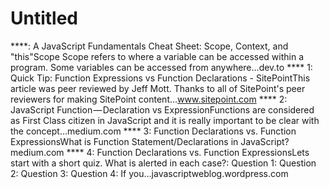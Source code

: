 # Untitled

****: A JavaScript Fundamentals Cheat Sheet: Scope, Context, and "this"Scope Scope refers to where a variable can be accessed within a program. Some variables can be accessed from anywhere…dev.to
**** 1: Quick Tip: Function Expressions vs Function Declarations - SitePointThis article was peer reviewed by Jeff Mott. Thanks to all of SitePoint's peer reviewers for making SitePoint content…www.sitepoint.com
**** 2: JavaScript Function — Declaration vs ExpressionFunctions are considered as First Class citizen in JavaScript and it is really important to be clear with the concept…medium.com
**** 3: Function Declarations vs. Function ExpressionsWhat is Function Statement/Declarations in JavaScript?medium.com
**** 4: Function Declarations vs. Function ExpressionsLets start with a short quiz. What is alerted in each case?: Question 1: Question 2: Question 3: Question 4: If you…javascriptweblog.wordpress.com
